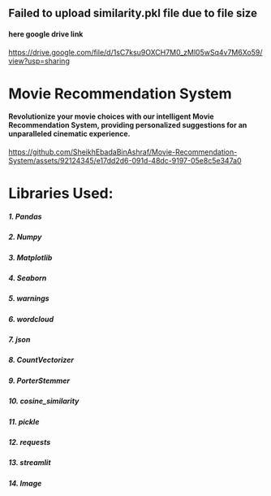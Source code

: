 ## Failed to upload similarity.pkl file due to file size
#### here google drive link
https://drive.google.com/file/d/1sC7ksu9OXCH7M0_zMl05wSq4v7M6Xo59/view?usp=sharing

# Movie Recommendation System  
  

#### Revolutionize your movie choices with our intelligent Movie Recommendation System, providing personalized suggestions for an unparalleled cinematic experience.  
  
https://github.com/SheikhEbadaBinAshraf/Movie-Recommendation-System/assets/92124345/e17dd2d6-091d-48dc-9197-05e8c5e347a0


# Libraries Used:  
  

##### 1. Pandas  
  

##### 2. Numpy  
  

##### 3. Matplotlib  
  

##### 4. Seaborn  
  

##### 5. warnings  
  

##### 6. wordcloud  
  

##### 7. json  
  

##### 8. CountVectorizer  
  

##### 9. PorterStemmer  
  

##### 10. cosine_similarity  
  

##### 11. pickle  
  

##### 12. requests  
  

##### 13. streamlit  
  

##### 14. Image  
